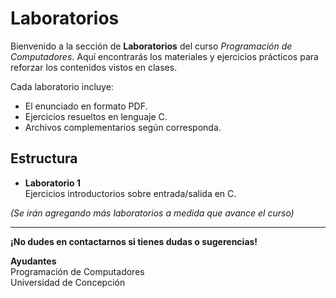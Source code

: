 # Laboratorios

Bienvenido a la sección de **Laboratorios** del curso _Programación de Computadores_. Aquí encontrarás los materiales y ejercicios prácticos para reforzar los contenidos vistos en clases.

Cada laboratorio incluye:
- El enunciado en formato PDF.
- Ejercicios resueltos en lenguaje C.
- Archivos complementarios según corresponda.

## Estructura

- **Laboratorio 1**  
  Ejercicios introductorios sobre entrada/salida en C.

*(Se irán agregando más laboratorios a medida que avance el curso)*

---

**¡No dudes en contactarnos si tienes dudas o sugerencias!**

**Ayudantes**  
Programación de Computadores  
Universidad de Concepción